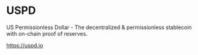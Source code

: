 # USPD

US Permissionless Dollar - The decentralized & permissionless stablecoin with on-chain proof of reserves.

https://uspd.io